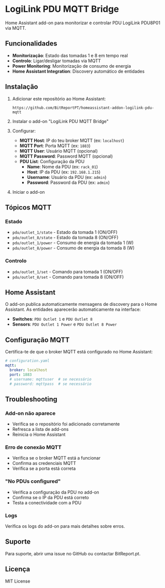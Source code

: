 # LogiLink PDU MQTT Bridge

Home Assistant add-on para monitorizar e controlar PDU LogiLink PDU8P01 via MQTT.

## Funcionalidades

- **Monitorização**: Estado das tomadas 1 e 8 em tempo real
- **Controlo**: Ligar/desligar tomadas via MQTT
- **Power Monitoring**: Monitorização de consumo de energia
- **Home Assistant Integration**: Discovery automático de entidades

## Instalação

1. Adicionar este repositório ao Home Assistant:
   ```
   https://github.com/BitReportPT/homeassistant-addon-logilink-pdu-mqtt
   ```

2. Instalar o add-on "LogiLink PDU MQTT Bridge"

3. Configurar:
   - **MQTT Host**: IP do teu broker MQTT (ex: `localhost`)
   - **MQTT Port**: Porta MQTT (ex: `1883`)
   - **MQTT User**: Usuário MQTT (opcional)
   - **MQTT Password**: Password MQTT (opcional)
   - **PDU List**: Configuração da PDU
     - **Name**: Nome da PDU (ex: `rack_01`)
     - **Host**: IP da PDU (ex: `192.168.1.215`)
     - **Username**: Usuário da PDU (ex: `admin`)
     - **Password**: Password da PDU (ex: `admin`)

4. Iniciar o add-on

## Tópicos MQTT

### Estado
- `pdu/outlet_1/state` - Estado da tomada 1 (ON/OFF)
- `pdu/outlet_8/state` - Estado da tomada 8 (ON/OFF)
- `pdu/outlet_1/power` - Consumo de energia da tomada 1 (W)
- `pdu/outlet_8/power` - Consumo de energia da tomada 8 (W)

### Controlo
- `pdu/outlet_1/set` - Comando para tomada 1 (ON/OFF)
- `pdu/outlet_8/set` - Comando para tomada 8 (ON/OFF)

## Home Assistant

O add-on publica automaticamente mensagens de discovery para o Home Assistant. As entidades aparecerão automaticamente na interface:

- **Switches**: `PDU Outlet 1` e `PDU Outlet 8`
- **Sensors**: `PDU Outlet 1 Power` e `PDU Outlet 8 Power`

## Configuração MQTT

Certifica-te de que o broker MQTT está configurado no Home Assistant:

```yaml
# configuration.yaml
mqtt:
  broker: localhost
  port: 1883
  # username: mqttuser  # se necessário
  # password: mqttpass  # se necessário
```

## Troubleshooting

### Add-on não aparece
- Verifica se o repositório foi adicionado corretamente
- Refresca a lista de add-ons
- Reinicia o Home Assistant

### Erro de conexão MQTT
- Verifica se o broker MQTT está a funcionar
- Confirma as credenciais MQTT
- Verifica se a porta está correta

### "No PDUs configured"
- Verifica a configuração da PDU no add-on
- Confirma se o IP da PDU está correto
- Testa a conectividade com a PDU

### Logs
Verifica os logs do add-on para mais detalhes sobre erros.

## Suporte

Para suporte, abrir uma issue no GitHub ou contactar BitReport.pt.

## Licença

MIT License